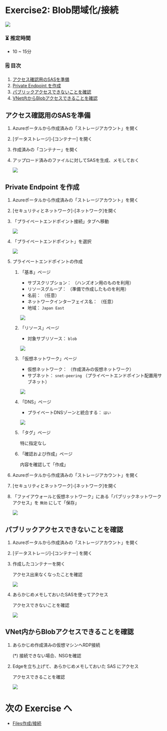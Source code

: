 # Exercise2: Blob閉域化/接続

![](images/ex02-0000-blob.png)

### ⏳ 推定時間

- 10 ~ 15分

### 🗒️ 目次

1. [アクセス確認用のSASを準備](#アクセス確認用のsasを準備)
1. [Private Endpoint を作成](#private-endpoint-を作成)
1. [パブリックアクセスできないことを確認](#パブリックアクセスできないことを確認)
1. [VNet内からBlobアクセスできることを確認](#vnet内からblobアクセスできることを確認)


## アクセス確認用のSASを準備

1. Azureポータルから作成済みの「ストレージアカウント」を開く

1. [データストレージ]-[コンテナー] を開く

1. 作成済みの「コンテナー」を開く

1. アップロード済みのファイルに対してSASを生成、メモしておく

    ![](images/ex02-0001-blob.png)


## Private Endpoint を作成

1. Azureポータルから作成済みの「ストレージアカウント」を開く

1. [セキュリティとネットワーク]-[ネットワーク]を開く

1. 「プライベートエンドポイント接続」タブへ移動

    ![](images/ex02-0101-blob.png)

1. 「プライベートエンドポイント」を選択

    ![](images/ex02-0102-blob.png)

1. プライベートエンドポイントの作成

    1. 「基本」ページ

        * サブスクリプション： （ハンズオン用のものを利用）
        * リソースグループ： （準備で作成したものを利用）
        * 名前： （任意）
        * ネットワークインターフェイス名： （任意）
        * 地域： `Japan East`

        ![](images/ex02-0103-blob.png)

    1. 「リソース」ページ

        * 対象サブリソース： `blob`

        ![](images/ex02-0104-blob.png)

    1. 「仮想ネットワーク」ページ

        * 仮想ネットワーク： （作成済みの仮想ネットワーク）
        * サブネット： `snet-peering` （プライベートエンドポイント配置用サブネット）

        ![](images/ex02-0105-blob.png)

    1. 「DNS」ページ

        * プライベートDNSゾーンと統合する： `はい`

        ![](images/ex02-0106-blob.png)

    1. 「タグ」ページ

        特に指定なし

    1. 「確認および作成」ページ

        内容を確認して「作成」


1. Azureポータルから作成済みの「ストレージアカウント」を開く

1. [セキュリティとネットワーク]-[ネットワーク]を開く

1. 「ファイアウォールと仮想ネットワーク」にある「パブリックネットワークアクセス」を `無効` にして「保存」

    ![](images/ex02-0107-blob.png)


## パブリックアクセスできないことを確認

1. Azureポータルから作成済みの「ストレージアカウント」を開く

1. [データストレージ]-[コンテナー] を開く

1. 作成したコンテナーを開く

    アクセス出来なくなったことを確認

    ![](images/ex02-0201-blob.png)

1. あらかじめメモしておいたSASを使ってアクセス

    アクセスできないことを確認

    ![](images/ex02-0202-blob.png)


## VNet内からBlobアクセスできることを確認

1. あらかじめ作成済みの仮想マシンへRDP接続

    (*) 接続できない場合、NSGを確認

1. Edgeを立ち上げて、あらかじめメモしておいた SAS にアクセス

    アクセスできることを確認

    ![](images/ex02-0301-blob.png)


# 次の Exercise へ

* [Files作成/接続](exercise03.md)


